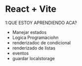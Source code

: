 # React + Vite
 1:QUE ESTOY APRENDIENDO ACA?
   * Manejar estados 
   * Logica Programaciohn
   * renderizadoc de condicional
   * renderizado de listas
   * eventos
   * guardar localstorage
